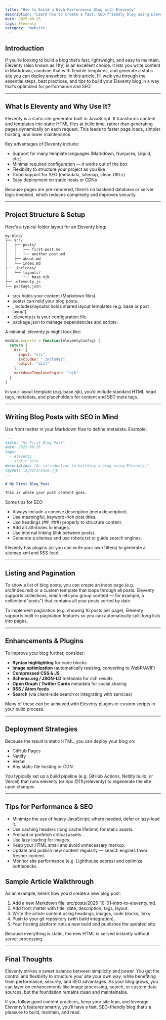 ```yaml
---
title: "How to Build a High-Performance Blog with Eleventy"
description: "Learn how to create a fast, SEO-friendly blog using Eleventy (11ty). This guide walks you through setup, content structure, SEO best practices, and deployment strategies."
date: 2025-09-26
tags: Eleventy
category: 'Website'
---
```


## Introduction

If you’re looking to build a blog that’s fast, lightweight, and easy to maintain, Eleventy (also known as 11ty) is an excellent choice. It lets you write content in Markdown, combine that with flexible templates, and generate a static site you can deploy anywhere. In this article, I’ll walk you through the essential steps, best practices, and tips to build your Eleventy blog in a way that’s optimized for performance and SEO.

---

## What Is Eleventy and Why Use It?

Eleventy is a static site generator built in JavaScript. It transforms content and templates into static HTML files at build time, rather than generating pages dynamically on each request. This leads to faster page loads, simpler hosting, and lower maintenance.

Key advantages of Eleventy include:

- Support for many template languages (Markdown, Nunjucks, Liquid, etc.)
- Minimal required configuration — it works out of the box
- Flexibility to structure your project as you like
- Good support for SEO (metadata, sitemap, clean URLs)
- Easy deployment on static hosts or CDNs

Because pages are pre-rendered, there’s no backend database or server logic involved, which reduces complexity and improves security.

---

## Project Structure & Setup

Here’s a typical folder layout for an Eleventy blog:

```bash
my-blog/
├── src/
│   ├── posts/
│   │   ├── first-post.md
│   │   └── another-post.md
│   ├── about.md
│   └── index.md
├── _includes/
│   └── layouts/
│       └── base.njk
├── .eleventy.js
└── package.json
```
- src/ holds your content (Markdown files).
- posts/ can hold your blog posts.
- _includes/layouts/ holds shared layout templates (e.g. base or post layout).
- .eleventy.js is your configuration file.
- package.json to manage dependencies and scripts.

A minimal .eleventy.js might look like:

```js
module.exports = function(eleventyConfig) {
  return {
    dir: {
      input: "src",
      includes: "_includes",
      output: "dist"
    },
    markdownTemplateEngine: "njk"
  }
}
```

In your layout template (e.g. base.njk), you’d include standard HTML head tags, metadata, and placeholders for content and SEO meta tags.

---

## Writing Blog Posts with SEO in Mind

Use front matter in your Markdown files to define metadata. Example:

```md
---
title: "My First Blog Post"
date: 2025-09-26
tags:
  - eleventy
  - static site
description: "An introduction to building a blog using Eleventy."
layout: layouts/base.njk
---

# My First Blog Post

This is where your post content goes.

```

Some tips for SEO:

- Always include a concise description (meta description).
- Use meaningful, keyword-rich post titles.
- Use headings (##, ###) properly to structure content.
- Add alt attributes to images.
- Use internal linking (link between posts).
- Generate a sitemap and use robots.txt to guide search engines.

Eleventy has plugins (or you can write your own filters) to generate a sitemap.xml and RSS feed.

---

## Listing and Pagination

To show a list of blog posts, you can create an index page (e.g. src/index.md) or a custom template that loops through all posts. Eleventy supports collections, which lets you group content — for example, a collection("posts") that contains all your posts sorted by date.

To implement pagination (e.g. showing 10 posts per page), Eleventy supports built-in pagination features so you can automatically split long lists into pages.

---

## Enhancements & Plugins

To improve your blog further, consider:

- **Syntax highlighting** for code blocks
- **Image optimization** (automatically resizing, converting to WebP/AVIF)
- **Compressed CSS & JS**
- **Schema.org / JSON-LD** metadata for rich results
- **Open Graph / Twitter Cards** metadata for social sharing
- **RSS / Atom feeds**
- **Search** (via client-side search or integrating with services)

Many of these can be achieved with Eleventy plugins or custom scripts in your build process.

---

## Deployment Strategies

Because the result is static HTML, you can deploy your blog on:

- GitHub Pages
- Netlify
- Vercel
- Any static file hosting or CDN

You typically set up a build pipeline (e.g. GitHub Actions, Netlify build, or Vercel) that runs eleventy (or npx @11ty/eleventy) to regenerate the site upon changes.

---

## Tips for Performance & SEO

- Minimize the use of heavy JavaScript; where needed, defer or lazy-load it.
- Use caching headers (long cache lifetime) for static assets.
- Preload or prefetch critical assets.
- Use lazy loading for images.
- Keep your HTML small and avoid unnecessary markup.
- Update and publish new content regularly — search engines favor fresher content.
- Monitor site performance (e.g. Lighthouse scores) and optimize bottlenecks.

## Sample Article Walkthrough

As an example, here’s how you’d create a new blog post:

1. Add a new Markdown file: src/posts/2025-10-01-intro-to-eleventy.md.
2. Add front matter with title, date, description, tags, layout.
3. Write the article content using headings, images, code blocks, links.
4. Push to your git repository (with build integration).
5. Your hosting platform runs a new build and publishes the updated site.

Because everything is static, the new HTML is served instantly without server processing.

---

## Final Thoughts

Eleventy strikes a sweet balance between simplicity and power. You get the control and flexibility to structure your site your own way, while benefiting from performance, security, and SEO advantages. As your blog grows, you can layer on enhancements like image processing, search, or custom data sources, but the foundation remains clean and maintainable.

If you follow good content practices, keep your site lean, and leverage Eleventy’s features smartly, you’ll have a fast, SEO-friendly blog that’s a pleasure to build, maintain, and read.